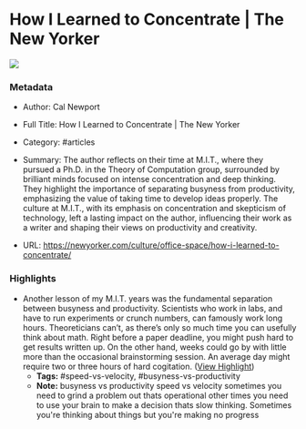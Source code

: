# How I Learned to Concentrate | The New Yorker

![](https://media.newyorker.com/photos/65e72b23f1e5b458b9c72594/16:9/w_1280,c_limit/Newport-New-Thinking.jpg)

### Metadata

- Author: Cal Newport
- Full Title: How I Learned to Concentrate | The New Yorker
- Category: #articles

- Summary: The author reflects on their time at M.I.T., where they pursued a Ph.D. in the Theory of Computation group, surrounded by brilliant minds focused on intense concentration and deep thinking. They highlight the importance of separating busyness from productivity, emphasizing the value of taking time to develop ideas properly. The culture at M.I.T., with its emphasis on concentration and skepticism of technology, left a lasting impact on the author, influencing their work as a writer and shaping their views on productivity and creativity. 

- URL: https://newyorker.com/culture/office-space/how-i-learned-to-concentrate/

### Highlights

- Another lesson of my M.I.T. years was the fundamental separation between busyness and productivity. Scientists who work in labs, and have to run experiments or crunch numbers, can famously work long hours. Theoreticians can’t, as there’s only so much time you can usefully think about math. Right before a paper deadline, you might push hard to get results written up. On the other hand, weeks could go by with little more than the occasional brainstorming session. An average day might require two or three hours of hard cogitation. ([View Highlight](https://read.readwise.io/read/01hsrd8x72rhqnw2t6ge1hqfgw))
    - **Tags:** #speed-vs-velocity, #busyness-vs-productivity
    - **Note:** busyness vs productivity speed vs velocity sometimes you need to grind a problem out thats operational other times you need to use your brain to make a decision thats slow thinking. Sometimes you're thinking about things but you're making no progress
